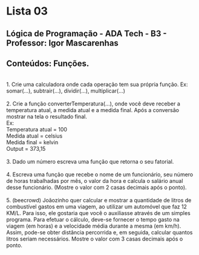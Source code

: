 # **Lista 03** <br />
## Lógica de Programação - ADA Tech - B3 - Professor: Igor Mascarenhas <br />
## Conteúdos: Funções. <br />
<br />
1. Crie uma calculadora onde cada operação tem sua própria
função. Ex: somar(...), subtrair(...), dividir(...), multiplicar(...) <br />
<br />
2. Crie a função converterTemperatura(...), onde você deve
receber a temperatura atual, a medida atual e a medida final.
Após a conversão mostrar na tela o resultado final. <br />
Ex: <br />
Temperatura atual = 100 <br />
Medida atual = celsius <br />
Medida final = kelvin <br />
Output = 373,15 <br />
<br />
3. Dado um número escreva uma função que retorna o seu fatorial. <br />
<br />
4. Escreva uma função que recebe o nome de um funcionário, seu
número de horas trabalhadas por mês, o valor da hora e calcula
o salário anual desse funcionário. (Mostre o valor com 2 casas
decimais após o ponto). <br />
<br />
5. (beecrowd) Joãozinho quer calcular e mostrar a quantidade de
litros de combustível gastos em uma viagem, ao utilizar um
automóvel que faz 12 KM/L. Para isso, ele gostaria que você o
auxiliasse através de um simples programa. Para efetuar o
cálculo, deve-se fornecer o tempo gasto na viagem (em horas) e
a velocidade média durante a mesma (em km/h). Assim,
pode-se obter distância percorrida e, em seguida, calcular
quantos litros seriam necessários. Mostre o valor com 3 casas
decimais após o ponto.
